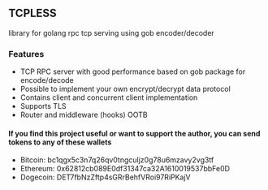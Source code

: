 ## TCPLESS

library for golang rpc tcp serving using gob encoder/decoder

### Features
- TCP RPC server with good performance based on gob package for encode/decode
- Possible to implement your own encrypt/decrypt data protocol
- Contains client and concurrent client implementation
- Supports TLS
- Router and middleware (hooks) OOTB

#### If you find this project useful or want to support the author, you can send tokens to any of these wallets
- Bitcoin: bc1qgx5c3n7q26qv0tngculjz0g78u6mzavy2vg3tf
- Ethereum: 0x62812cb089E0df31347ca32A1610019537bbFe0D
- Dogecoin: DET7fbNzZftp4sGRrBehfVRoi97RiPKajV
